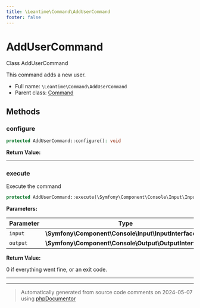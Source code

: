 ```yaml
---
title: \Leantime\Command\AddUserCommand
footer: false
---
```


# AddUserCommand

Class AddUserCommand

This command adds a new user.

* Full name: `\Leantime\Command\AddUserCommand`
* Parent class: [Command](../../../classes.md)



## Methods

### configure



```php
protected AddUserCommand::configure(): void
```









**Return Value:**





---
### execute

Execute the command

```php
protected AddUserCommand::execute(\Symfony\Component\Console\Input\InputInterface $input, \Symfony\Component\Console\Output\OutputInterface $output): int
```








**Parameters:**

| Parameter | Type | Description |
|-----------|------|-------------|
| `input` | **\Symfony\Component\Console\Input\InputInterface** |  |
| `output` | **\Symfony\Component\Console\Output\OutputInterface** |  |


**Return Value:**

0 if everything went fine, or an exit code.



---


---
> Automatically generated from source code comments on 2024-05-07 using [phpDocumentor](http://www.phpdoc.org/)
